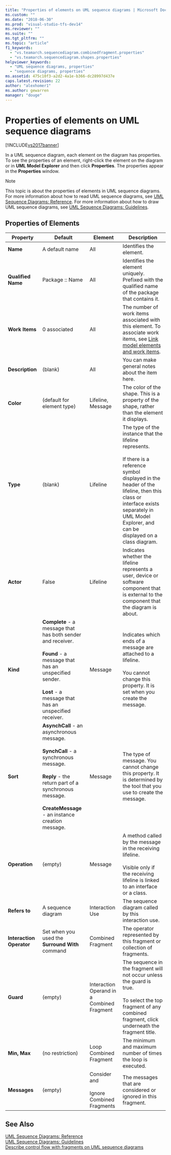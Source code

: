 ```yaml
---
title: "Properties of elements on UML sequence diagrams | Microsoft Docs"
ms.custom: ""
ms.date: "2018-06-30"
ms.prod: "visual-studio-tfs-dev14"
ms.reviewer: ""
ms.suite: ""
ms.tgt_pltfrm: ""
ms.topic: "article"
f1_keywords: 
  - "vs.teamarch.sequencediagram.combinedfragment.properties"
  - "vs.teamarch.sequencediagram.shapes.properties"
helpviewer_keywords: 
  - "UML sequence diagrams, properties"
  - "sequence diagrams, properties"
ms.assetid: 475c10f3-a2d2-4a1e-b366-dc28997d437e
caps.latest.revision: 22
author: "alexhomer1"
ms.author: gewarren
manager: "douge"
---
```

# Properties of elements on UML sequence diagrams
[!INCLUDE[vs2017banner](../includes/vs2017banner.md)]

In a UML sequence diagram, each element on the diagram has properties. To see the properties of an element, right-click the element on the diagram or in **UML Model Explorer** and then click **Properties**. The properties appear in the **Properties** window.  
  
> [!NOTE]
>  This topic is about the properties of elements in UML sequence diagrams. For more information about how to read UML sequence diagrams, see [UML Sequence Diagrams: Reference](../modeling/uml-sequence-diagrams-reference.md). For more information about how to draw UML sequence diagrams, see [UML Sequence Diagrams: Guidelines](../modeling/uml-sequence-diagrams-guidelines.md).  
  
## Properties of Elements  
  
|Property|Default|Element|Description|  
|--------------|-------------|-------------|-----------------|  
|**Name**|A default name|All|Identifies the element.|  
|**Qualified Name**|Package :: Name|All|Identifies the element uniquely. Prefixed with the qualified name of the package that contains it.|  
|**Work Items**|0 associated|All|The number of work items associated with this element. To associate work items, see [Link model elements and work items](../modeling/link-model-elements-and-work-items.md).|  
|**Description**|(blank)|All|You can make general notes about the item here.|  
|**Color**|(default for element type)|Lifeline, Message|The color of the shape. This is a property of the shape, rather than the element it displays.|  
|**Type**|(blank)|Lifeline|The type of the instance that the lifeline represents.<br /><br /> If there is a reference symbol displayed in the header of the lifeline, then this class or interface exists separately in UML Model Explorer, and can be displayed on a class diagram.|  
|**Actor**|False|Lifeline|Indicates whether the lifeline represents a user, device or software component that is external to the component that the diagram is about.|  
|**Kind**|**Complete** - a message that has both sender and receiver.<br /><br /> **Found** - a message that has an unspecified sender.<br /><br /> **Lost** - a message that has an unspecified receiver.|Message|Indicates which ends of a message are attached to a lifeline.<br /><br /> You cannot change this property. It is set when you create the message.|  
|**Sort**|**AsynchCall** - an asynchronous message.<br /><br /> **SynchCall** - a synchronous message.<br /><br /> **Reply** - the return part of a synchronous message.<br /><br /> **CreateMessage** - an instance creation message.|Message|The type of message. You cannot change this property. It is determined by the tool that you use to create the message.|  
|**Operation**|(empty)|Message|A method called by the message in the receiving lifeline.<br /><br /> Visible only if the receiving lifeline is linked to an interface or a class.|  
|**Refers to**|A sequence diagram|Interaction Use|The sequence diagram called by this interaction use.|  
|**Interaction Operator**|Set when you used the **Surround With** command|Combined Fragment|The operator represented by this fragment or collection of fragments.|  
|**Guard**|(empty)|Interaction Operand in a Combined Fragment|The sequence in the fragment will not occur unless the guard is true.<br /><br /> To select the top fragment of any combined fragment, click underneath the fragment title.|  
|**Min, Max**|(no restriction)|Loop Combined Fragment|The minimum and maximum number of times the loop is executed.|  
|**Messages**|(empty)|Consider and<br /><br /> Ignore Combined Fragments|The messages that are considered or ignored in this fragment.|  
  
## See Also  
 [UML Sequence Diagrams: Reference](../modeling/uml-sequence-diagrams-reference.md)   
 [UML Sequence Diagrams: Guidelines](../modeling/uml-sequence-diagrams-guidelines.md)   
 [Describe control flow with fragments on UML sequence diagrams](../modeling/describe-control-flow-with-fragments-on-uml-sequence-diagrams.md)




